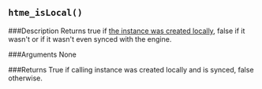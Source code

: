 ``htme_isLocal()``
--------------

###Description
Returns true if [the instance was created locally](concepts/instances), false if it wasn't or if it wasn't even synced with the engine.

###Arguments
None

###Returns
True if calling instance was created locally and is synced, false otherwise.